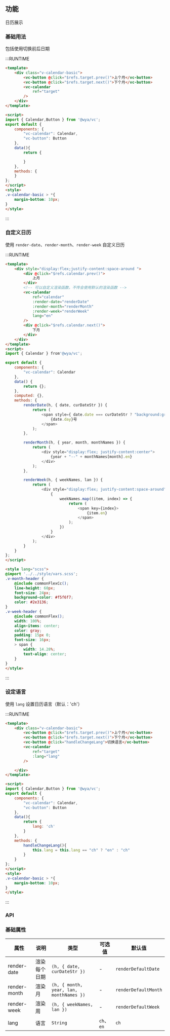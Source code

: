 ## 功能
日历展示


### 基础用法
包括使用切换前后日期

:::RUNTIME
```html
<template>
	<div class="v-calendar-basic">
		<vc-button @click="$refs.target.prev()">上个月</vc-button>
		<vc-button @click="$refs.target.next()">下个月</vc-button>
		<vc-calendar
			ref="target"
		/>
	</div>
</template>

<script>
import { Calendar,Button } from '@wya/vc';
export default {
	components: {
		"vc-calendar": Calendar,
		"vc-button": Button
	},
	data(){
		return {

		}
	},
	methods: {
	}
};
</script>
<style>
.v-calendar-basic > *{
	margin-bottom: 10px;
}
</style>
```
:::


### 自定义日历
使用 `render-date`、`render-month`、`render-week` 自定义日历

:::RUNTIME
```html
<template>
	<div style="display:flex;justify-content:space-around ">
		<div @click="$refs.calendar.prev()">
			上月
		</div>
		<!-- 可以自定义渲染函数，不传会使用默认的渲染函数 -->
		<vc-calendar
			ref="calendar"
			:render-date="renderDate"
			:render-month="renderMonth"
			:render-week="renderWeek"
			lang="en"
		/>
		<div @click="$refs.calendar.next()">
			下月
		</div>
	</div>
</template>
<script>
import { Calendar } from'@wya/vc';

export default {
	components: {
		"vc-calendar": Calendar
	},
	data() {
		return {};
	},
	computed: {},
	methods: {
		renderDate(h, { date, curDateStr }) {
			return (
				<span style={ date.date === curDateStr ? "background:gray;" : ""}>
					{date.day}号
				</span>
			);
		},

		renderMonth(h, { year, month, monthNames }) {
			return (
				<div style="display:flex; justify-content:center">
					{year + "--" + monthNames[month].en}
				</div>
			);
		},

		renderWeek(h, { weekNames, lan }) {
			return (
				<div style="display:flex; justify-content:space-around">
					{
						weekNames.map((item, index) => {
							return (
								<span key={index}>
									{item.en}
								</span>
							);
						})
					}
				</div>
			);
		}
	}
};
</script>

<style lang="scss">
@import '../../style/vars.scss';
.v-month-header {
	@include commonFlexCc();
	line-height: 60px;
	font-size: 24px;
	background-color: #f5f6f7;
	color: #2e3136;
}
.v-week-header {
	@include commonFlex();
	width: 100%;
	align-items: center;
	color: gray;
	padding: 15px 0;
	font-size: 16px;
	> span {
		width: 14.28%;
		text-align: center;
	}
}
</style>
```
:::

### 设定语言
使用 `lang` 设置日历语言（默认：'ch'）

:::RUNTIME
```html
<template>
	<div class="v-calendar-basic">
		<vc-button @click="$refs.target.prev()">上个月</vc-button>
		<vc-button @click="$refs.target.next()">下个月</vc-button>
		<vc-button @click="handleChangeLang">切换语言</vc-button>
		<vc-calendar
			ref="target"
			:lang="lang"
		/>

	</div>
</template>

<script>
import { Calendar,Button } from '@wya/vc';
export default {
	components: {
		"vc-calendar": Calendar,
		"vc-button": Button
	},
	data(){
		return {
			lang: 'ch'
		}
	},
	methods: {
		handleChangeLang(){
			this.lang = this.lang == "ch" ? "en" : "ch"
		}
	}
};
</script>
<style>
.v-calendar-basic > *{
	margin-bottom: 10px;
}
</style>
```
:::

### API

### 基础属性

属性 | 说明 | 类型 | 可选值 | 默认值
---|---|---|---|---
render-date | 渲染每个日期 | `(h, { date, curDateStr })` | - | `renderDefaultDate`
render-month | 渲染月 | `(h, { month, year, lan, monthNames })` | - | `renderDefaultMonth`
render-week | 渲染周 | `(h, { weekNames, lan })` | - | `renderDefaultWeek`
lang | 语言 | `String` | `ch`、`en` | `ch`
